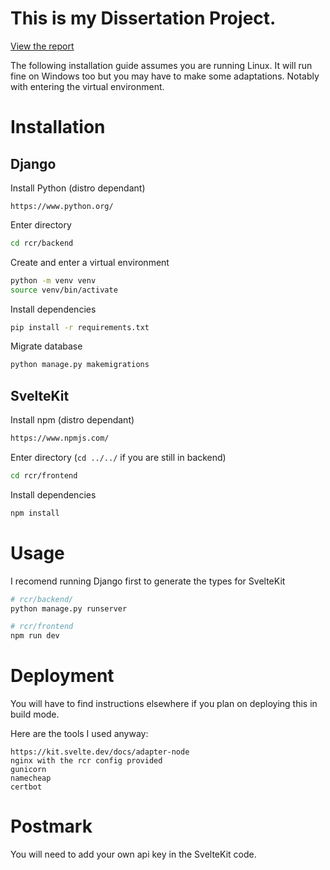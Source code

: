 # This is my Dissertation Project.

[View the report](report/report.pdf)

The following installation guide assumes you are running Linux. It will run fine on Windows too but you may have to make some adaptations. Notably with entering the virtual environment.

# Installation

## Django

Install Python (distro dependant)
```
https://www.python.org/
```

Enter directory
```bash
cd rcr/backend
```

Create and enter a virtual environment
```bash
python -m venv venv
source venv/bin/activate
```

Install dependencies
```bash
pip install -r requirements.txt
```

Migrate database
```bash
python manage.py makemigrations
```
## SvelteKit

Install npm (distro dependant)
```bash
https://www.npmjs.com/
```

Enter directory (`cd ../../` if you are still in backend)
```bash
cd rcr/frontend
```
Install dependencies
```bash
npm install
```

# Usage

I recomend running Django first to generate the types for SvelteKit
```bash
# rcr/backend/
python manage.py runserver
```
```bash
# rcr/frontend
npm run dev
```

# Deployment
You will have to find instructions elsewhere if you plan on deploying this in build mode.

Here are the tools I used anyway:
```
https://kit.svelte.dev/docs/adapter-node 
nginx with the rcr config provided
gunicorn
namecheap
certbot
```

# Postmark

You will need to add your own api key in the SvelteKit code.

